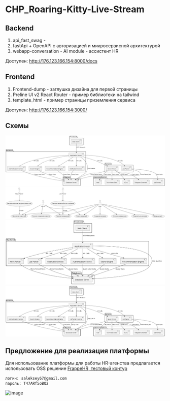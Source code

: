 # CHP_Roaring-Kitty-Live-Stream

## Backend
1. api_fast_swag - 
2. fastApi + OpenAPI с авторизацией и микросервисной архитектурой
3. webapp-conversation - AI module - ассистент HR

Доступен: http://176.123.166.154:8000/docs

## Frontend
1. Frontend-dump - заглушка дизайна для первой страницы
2. Preline UI v2 React Router - пример библиотеки на tailwind
3. template_html - пример страницы приземления сервиса

Доступен: http://176.123.166.154:3000/

## Схемы

![2024-06-16 21.42.42.jpg](2024-06-16%2021.42.42.jpg)
![image_2024-06-16_21-28-20.png](image_2024-06-16_21-28-20.png)
![image_2024-06-16_21-32-36.png](image_2024-06-16_21-32-36.png)
![image_2024-06-16_21-40-31.png](image_2024-06-16_21-40-31.png)

## Предложение для реализация платформы

Для использование платформы для работы HR-агенства предлагается использовать OSS решение
<a href='https://lct2421.frappehr.com/app/hr'>FrappeHR, тестовый контур</a>
```
логин: saleksey67@gmail.com
пароль: T47ARf5oBQ2
```
![image](https://camo.githubusercontent.com/60700bd5ee05ebcc1ce25f2da927659271eb20d5258eec2c12ec1dedd6194ca1/68747470733a2f2f6c6374323432312e66726170706568722e636f6d2f6173736574732f6672617070652f696d616765732f776f726b666c6f772d6275696c6465722e676966)
